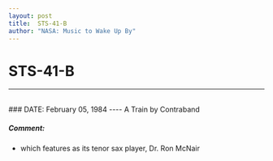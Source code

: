 ```yaml
---
layout: post
title:  STS-41-B
author: "NASA: Music to Wake Up By"
---
```


# STS-41-B
----
<br/>
### DATE: February 05, 1984
----
A Train by Contraband

##### Comment:
* which features as its tenor sax player, Dr. Ron McNair
